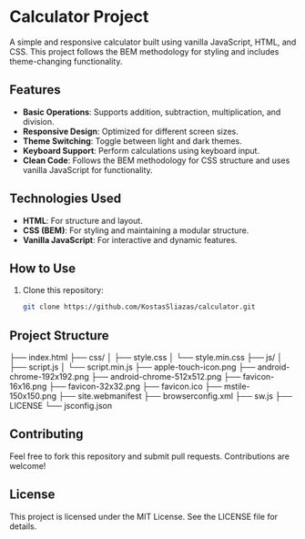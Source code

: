 # Calculator Project

A simple and responsive calculator built using vanilla JavaScript, HTML, and CSS. This project follows the BEM methodology for styling and includes theme-changing functionality.

## Features

- **Basic Operations**: Supports addition, subtraction, multiplication, and division.
- **Responsive Design**: Optimized for different screen sizes.
- **Theme Switching**: Toggle between light and dark themes.
- **Keyboard Support**: Perform calculations using keyboard input.
- **Clean Code**: Follows the BEM methodology for CSS structure and uses vanilla JavaScript for functionality.

## Technologies Used

- **HTML**: For structure and layout.
- **CSS (BEM)**: For styling and maintaining a modular structure.
- **Vanilla JavaScript**: For interactive and dynamic features.

## How to Use

1. Clone this repository:
   ```bash
   git clone https://github.com/KostasSliazas/calculator.git

## Project Structure

├── index.html
├── css/
│   ├── style.css
│   └── style.min.css
├── js/
│   ├── script.js
│   └── script.min.js
├── apple-touch-icon.png
├── android-chrome-192x192.png
├── android-chrome-512x512.png
├── favicon-16x16.png
├── favicon-32x32.png
├── favicon.ico
├── mstile-150x150.png
├── site.webmanifest
├── browserconfig.xml
├── sw.js
├── LICENSE
└── jsconfig.json


## Contributing

Feel free to fork this repository and submit pull requests. Contributions are welcome!

## License

This project is licensed under the MIT License. See the LICENSE file for details.
